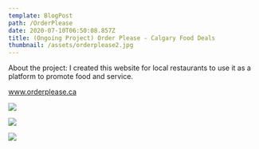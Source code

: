 ```yaml
---
template: BlogPost
path: /OrderPlease
date: 2020-07-10T06:50:08.857Z
title: (Ongoing Project) Order Please - Calgary Food Deals
thumbnail: /assets/orderplease2.jpg
---
```

About the project: I created this website for local restaurants to use it as a platform to promote food and service.

<a href="https://www.orderplease.ca\">www.orderplease.ca</a>

![](/assets/orderplease2.jpg)

![](/assets/orderplease.jpg)

![](/assets/107857322_2787235791497796_7629282807789065054_n.png)
